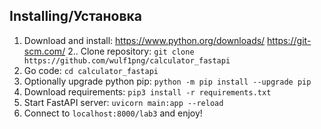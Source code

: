## Installing/Установка
1. Download and install: https://www.python.org/downloads/     https://git-scm.com/
2.. Clone repository: `git clone https://github.com/wulf1png/calculator_fastapi`
3. Go code: `cd calculator_fastapi`
4. Optionally upgrade python pip: `python -m pip install --upgrade pip`
5. Download requirements: `pip3 install -r requirements.txt`
6. Start FastAPI server: `uvicorn main:app --reload`
7. Connect to `localhost:8000/lab3` and enjoy!
   
